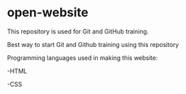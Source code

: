 # open-website
This repository is used for Git and GitHub training.

Best way to start Git and Github training using this repository

Programming languages used in making this website:

-HTML

-CSS
